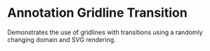 # Annotation Gridline Transition

Demonstrates the use of gridlines with transitions using a randomly changing domain and SVG rendering.
